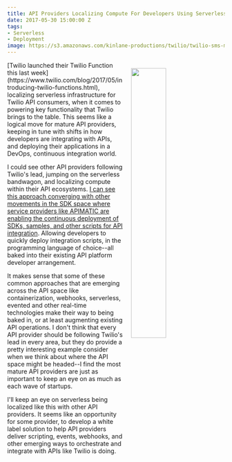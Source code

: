 ```yaml
---
title: API Providers Localizing Compute For Developers Using Serverless
date: 2017-05-30 15:00:00 Z
tags:
- Serverless
- Deployment
image: https://s3.amazonaws.com/kinlane-productions/twilio/twilio-sms-message.png
---
```


<p><img src="https://s3.amazonaws.com/kinlane-productions/twilio/twilio-sms-message.png" align="right" width="40%" style="padding: 15px;" /></p>[Twilio launched their Twilio Function this last week](https://www.twilio.com/blog/2017/05/introducing-twilio-functions.html), localizing serverless infrastructure for Twilio API consumers, when it comes to powering key functionality that Twilio brings to the table. This seems like a logical move for mature API providers, keeping in tune with shifts in how developers are integrating with APIs, and deploying their applications in a DevOps, continuous integration world.

I could see other API providers following Twilio's lead, jumping on the serverless bandwagon, and localizing compute within their API ecosystems. [I can see this approach converging with other movements in the SDK space where service providers like APIMATIC are enabling the continuous deployment of SDKs, samples, and other scripts for API integration](http://apievangelist.com/2016/10/05/evolving-the-api-sdk-with-apimatic-dx-kits/). Allowing developers to quickly deploy integration scripts, in the programming language of choice--all baked into their existing API platform developer arrangement.

It makes sense that some of these common approaches that are emerging across the API space like containerization, webhooks, serverless, evented and other real-time technologies make their way to being baked in, or at least augmenting existing API operations. I don't think that every API provider should be following Twilio's lead in every area, but they do provide a pretty interesting example consider when we think about where the API space might be headed--I find the most mature API providers are just as important to keep an eye on as much as each wave of startups.

I'll keep an eye on serverless being localized like this with other API providers. It seems like an opportunity for some provider, to develop a white label solution to help API providers deliver scripting, events, webhooks, and other emerging ways to orchestrate and integrate with APIs like Twilio is doing.